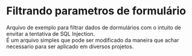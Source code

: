 # Filtrando parametros de formulário
Arquivo de exemplo para filtrar dados de dormulários com o intuito de envitar a tentativa de SQL Injection.<br>
É um arquivo simples que pode ser modificado da maneira que achar necessario para ser aplicado em diversos projetos.

